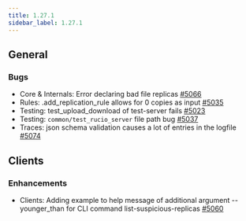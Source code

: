 ```yaml
---
title: 1.27.1
sidebar_label: 1.27.1
---
```


## General

### Bugs

- Core & Internals: Error declaring bad file replicas [#5066](https://github.com/rucio/rucio/issues/5066)
- Rules: .add_replication_rule allows for 0 copies as input [#5035](https://github.com/rucio/rucio/issues/5035)
- Testing: test_upload_download of test-server fails [#5023](https://github.com/rucio/rucio/issues/5023)
- Testing: `common/test_rucio_server` file path bug [#5037](https://github.com/rucio/rucio/issues/5037)
- Traces: json schema validation causes a lot of entries in the logfile [#5074](https://github.com/rucio/rucio/issues/5074)

## Clients

### Enhancements

- Clients: Adding example to help message of additional argument --younger_than for CLI command list-suspicious-replicas [#5060](https://github.com/rucio/rucio/issues/5060)
